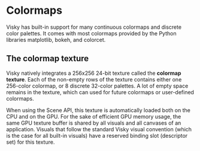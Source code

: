 # Colormaps

Visky has built-in support for many continuous colormaps and discrete color palettes. It comes with most colormaps provided by the Python libraries matplotlib, bokeh, and colorcet.

## The colormap texture

Visky natively integrates a 256x256 24-bit texture called the **colormap texture**. Each of the non-empty rows of the texture contains either one 256-color colormap, or 8 discrete 32-color palettes. A lot of empty space remains in the texture, which can used for future colormaps or user-defined colormaps.

When using the Scene API, this texture is automatically loaded both on the CPU and on the GPU. For the sake of efficient GPU memory usage, the same GPU texture buffer is shared by all visuals and all canvases of an application. Visuals that follow the standard Visky visual convention (which is the case for all built-in visuals) have a reserved binding slot (descriptor set) for this texture.
